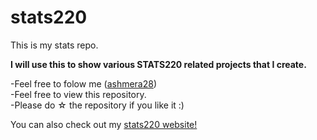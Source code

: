 # stats220
This is my stats repo. 

**I will use this to show various STATS220 related projects that I create.**

-Feel free to folow me ([ashmera28](https://github.com/ashmera28))                                                                                                    
-Feel free to view this repository.                                                                                                                                   
-Please do ☆ the repository if you like it :)

You can also check out my [stats220 website!](https://ashmera28.github.io/stats220/)
